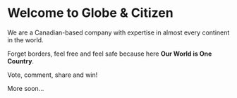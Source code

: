 # Welcome to Globe & Citizen

We are a Canadian-based company with expertise in almost every continent in the world.

Forget borders, feel free and feel safe because here **Our World is One Country**.

Vote, comment, share and win!

More soon...
